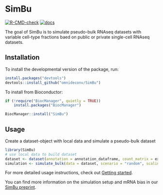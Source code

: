 <!-- README.md is generated from README.Rmd. Please edit that file -->

# SimBu

<!-- badges: start -->

[![R-CMD-check](https://github.com/omnideconv/simulator/workflows/R-CMD-check/badge.svg)](https://github.com/omnideconv/simulator/actions)
[![docs](https://img.shields.io/badge/docs-pkgdown-blue.svg)](https://alex-d13.github.io/index.html)

<!-- badges: end -->

The goal of SimBu is to simulate pseudo-bulk RNAseq datasets with
variable cell-type fractions baed on public or private single-cell
RNAseq datasets.

## Installation

To install the developmental version of the package, run:

```r
install.packages("devtools")
devtools::install_github("omnideconv/SimBu")
```

To install from Bioconductor:

```r
if (!require("BiocManager", quietly = TRUE))
    install.packages("BiocManager")

BiocManager::install("SimBu")
```

## Usage

Create a dataset-object with local data and simulate a pseudo-bulk
dataset

```r
library(SimBu)
# use local data to build dataset
dataset <- dataset(annotation = annotation_dataframe, count_matrix = expression_matrix, name = "test_dataset")
simulation <- simulate_bulk(data = dataset, scenario = "random", scaling_factor = "NONE")
```

For more detailed usage instructions, check out [Getting
started](http://omnideconv.org/SimBu/articles/simulator_documentation.html).

You can find more information on the simulation setup and mRNA bias in
our [SimBu preprint](https://doi.org/10.1101/2022.05.06.490889).
